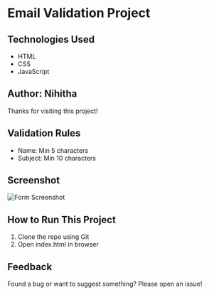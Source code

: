 ﻿# Email Validation Project
## Technologies Used
- HTML
- CSS
- JavaScript
## Author: Nihitha
Thanks for visiting this project!
## Validation Rules
- Name: Min 5 characters
- Subject: Min 10 characters
## Screenshot
![Form Screenshot](screenshot.png)
## How to Run This Project
1. Clone the repo using Git
2. Open index.html in browser
## Feedback
Found a bug or want to suggest something? Please open an issue!
